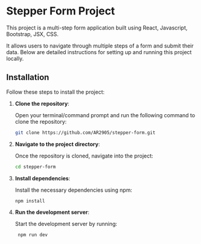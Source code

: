 
# Stepper Form Project

This project is a multi-step form application built using React, Javascript, Bootstrap, JSX, CSS. 

It allows users to navigate through multiple steps of a form and submit their data. Below are detailed instructions for setting up and running this project locally.


## Installation

Follow these steps to install the project:

1. **Clone the repository**:

   Open your terminal/command prompt and run the following command to clone the repository:

   ```bash
   git clone https://github.com/AR2905/stepper-form.git

2. **Navigate to the project directory**:

   Once the repository is cloned, navigate into the project:

   ```bash
   cd stepper-form

3. **Install dependencies**:

   Install the necessary dependencies using npm:

   ```bash
   npm install

4. **Run the development server**:

   Start the development server by running:  

   ```bash
    npm run dev


